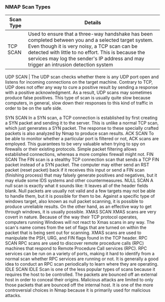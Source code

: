 ### NMAP Scan Types

| Scan Type	| Details |
| ---------- | ---------- |
| TCP SCAN | Used to ensure that a three-way handshake has been completed between you and a selected target system. Even though it is very noisy, a TCP scan can be detected with little to no effort. This is because the services may log the sender's IP address and may trigger an intrusion detection system |

UDP SCAN	| The UDP scan checks whether there is any UDP port open and listens for incoming connections on the target machine. Contrary to TCP, UDP does not offer any way to cure a positive result by sending a response with a positive acknowledgment. As a result, UDP scans may sometimes produce false positives. This type of scan is usually quite slow because computers, in general, slow down their responses to this kind of traffic in order to be on the safe side.

SYN SCAN	In a SYN scan, a TCP connection is established by first creating a SYN packet and sending it to the server. This is unlike a normal TCP scan, which just generates a SYN packet. The response to these specially crafted packets is also analyzed by Nmap to produce scan results.
ACK SCAN	To be able to monitor whether a particular port is filtered or not, ACK scans are employed. This guarantees to be very valuable when trying to spy on firewalls or their existing protocols. Simple packet filtering allows established connections, whereas a more complex firewall might not.
FIN SCAN	The FIN scan is a stealthy TCP connection scan that sends a TCP FIN packet instead of a SYN packet. The computer may either send an RST packet (reset packet) back if it receives this input or send a FIN scan (finishing process) that may falsely generate positives and negatives, but it may elude some IDS systems and other countermeasures.
NULL SCAN	A null scan is exactly what it sounds like: It leaves all of the header fields blank. Null packets are usually not valid and a few targets may not be able to handle them, but it is possible for them to be. Against a specific type of windows target, also known as null packet scanning, it is possible to produce unreliable results. On the other hand, as an effective way to get through windows, it is usually possible.
XMAS SCAN	XMAS scans are very covert in nature. Because of the way their TCP protocol operates, computers running Windows will not react to Xmas scans in any way. The scan's name comes from the set of flags that are turned on within the packet that is being sent out for scanning. XMAS scans are used to manipulate the PSH, URG, and FIN flags found in the TCP header.
RPC SCAN	RPC scans are used to discover remote procedure calls (RPC) machines that respond to Remote Procedure Call services (RPC). RPC services can be run on a variety of ports, making it hard to identify from a normal scan whether RPC services are running or not. It is generally a good idea to conduct an RPC scan periodically to learn where they are operating.
IDLE SCAN	IDLE Scan is one of the less popular types of scans because it requires the host to be controlled. The packets are bounced off an external host in order to conceal their origins. Malicious attacks are limited to only those packets that are bounced off the internal host. It is one of the more controversial choices in Nmap because it is primarily used for malicious attacks.
